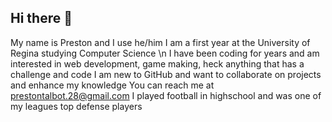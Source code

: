 ## Hi there 👋

My name is Preston and I use he/him
I am a first year at the University of Regina studying Computer Science \n
I have been coding for years and am interested in web development, game making, heck anything that has a challenge and code
I am new to GitHub and want to collaborate on projects and enhance my knowledge
You can reach me at prestontalbot.28@gmail.com
I played football in highschool and was one of my leagues top defense players

<!--
**DatSpeedyBoi/DatSpeedyBoi** is a ✨ _special_ ✨ repository because its `README.md` (this file) appears on your GitHub profile.

Here are some ideas to get you started:

- 🔭 I’m currently working on ...
- 🌱 I’m currently learning ...
- 👯 I’m looking to collaborate on ...
- 🤔 I’m looking for help with ...
- 💬 Ask me about ...
- 📫 How to reach me: ...
- 😄 Pronouns: ...
- ⚡ Fun fact: ...
-->
